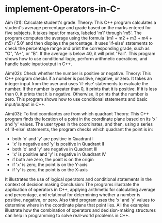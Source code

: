 # implement-Operators-in-C-
Aim (01): Calculate student's grade.
Theory: This C++ program calculates a student's average percentage and grade based on the marks entered for five subjects. It takes input for marks, labeled 'm1' through 'm5'. The program computes the average using the formula '(m1 + m2 + m3 + m4 + m5) / 5.0' and then displays the percentage. It uses 'if-else' statements to check the percentage range and print the corresponding grade, such as "O", "A+", or "B". If the average is below 40, it will print "Fail". This program shows how to use conditional logic, perform arithmetic operations, and handle basic input/output in C++.

Aim(02): Check whether the number is positive or negative.
Theory: This C++ program checks if a number is positive, negative, or zero. It takes an integer input from the user and uses 'if-else' statements to evaluate the number. If the number is greater than 0, it prints that it is positive. If it is less than 0, it prints that it is negative. Otherwise, it prints that the number is zero. This program shows how to use conditional statements and basic input/output in C++.

Aim(03): To find coordiantes are from which quadrant
Theory:  This C++ program finds the location of a point in the coordinate plane based on its 'x' and 'y' values. The user types in the coordinates, and then, using a series of 'if-else' statements, the program checks which quadrant the point is in:
* both 'x' and 'y' are positive in Quadrant I
* 'x' is negative and 'y' is positive in Quadrant II
* both 'x' and 'y' are negative in Quadrant III
* 'x' is positive and 'y' is negative in Quadrant IV
* if both are zero, the point is on the origin
* if 'x' is zero, the point is on the Y-axis
* if 'y' is zero, the point is on the X-axis

It illustrates the use of logical operators and conditional statements in the context of decision making
Conclusion: The programs illustrate the application of operators in C++, applying arithmetic for calculating average and percentage, and relational for determining whether a number is positive, negative, or zero. Also third program uses the 'x' and 'y' values to determine where in the coordinate plane that point lies. All the examples illustrate how the combination of operators and decision-making structures can help in programming to solve real-world problems in C++.
